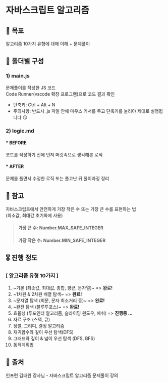 # 자바스크립트 알고리즘

## 🧿 목표
알고리즘 10가지 유형에 대해 이해 + 문제풀이

## 🎯 폴더별 구성
### 1) main.js
문제풀이를 작성한 JS 코드 <BR/>
Code Runner(vscode 확장 프로그램)으로 코드 결과 확인
* 단축키: Ctrl + Alt + N
* 주의사항: 반드시 .js 파일 안에 마우스 커서를 두고 단축키를 눌러야 제대로 실행됩니다 😏

### 2) logic.md
#### * BEFORE <br/>
코드를 작성하기 전에 먼저 머릿속으로 생각해본 로직

#### * AFTER  <br/>
문제를 풀면서 수정한 로직 또는 풀고난 뒤 풀이과정 정리

## 🥝 참고
자바스크립트에서 안전하게 가장 작은 수 또는 가장 큰 수를 표현하는 법 <BR/>
(최소값, 최대값 초기화에 사용)
> #### 가장 큰 수: **Number.MAX_SAFE_INTEGER** 
> #### 가장 작은 수: **Number.MIN_SAFE_INTEGER**


## 🎖 진행 정도
### [ 알고리즘 유형 10가지 ]

1. ~기본 (최솟값, 최대값, 총합, 평균, 문자열)~ => **완료!**
2. ~1차원 & 2차원 배열 탐색~ => **완료!**
3. ~문자열 탐색 (회문, 문자 최소거리 등)~ => **완료!**
4. ~완전 탐색 (블루투포스)~ => **완료!**
5. 효율성 (투포인터 알고리즘, 슬라이딩 윈도우,  해쉬) => **진행중 ...**
6. 자료 구조 (스택, 큐)
7. 정렬, 그리디, 결정 알고리즘
8. 재귀함수와 깊이 우선 탐색(DFS)
9. 그래프와 깊이 & 넓이 우선 탐색 (DFS, BFS)
10. 동적계획법


## 📗 출처
인프런 김태원 강사님 - 자바스크립트 알고리즘 문제풀이 강의
